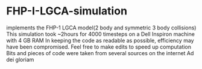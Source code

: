 # FHP-I-LGCA-simulation
implements the FHP-1 LGCA model(2 body and symmetric 3 body collisions)
This simulation took ~2hours for 4000 timesteps on a Dell Inspiron machine with 4 GB RAM
In keeping the code as readable as possible, efficiency may have been compromised. Feel free to make edits to speed up computation
Bits and pieces of code were taken from several sources on the internet
Ad dei gloriam

